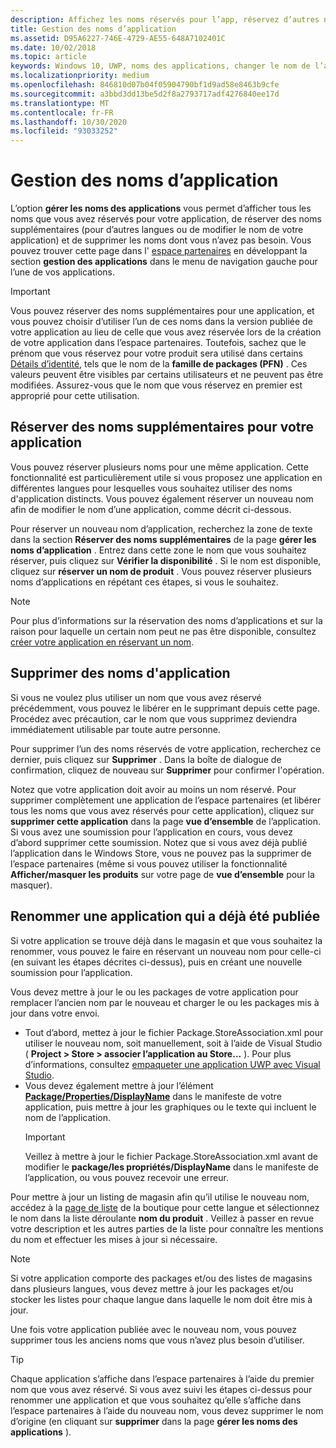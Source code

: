 ```yaml
---
description: Affichez les noms réservés pour l’app, réservez d’autres noms (pour d’autres langues ou pour changer le nom de l’app) et supprimez les noms réservés inutiles.
title: Gestion des noms d’application
ms.assetid: D95A6227-746E-4729-AE55-648A7102401C
ms.date: 10/02/2018
ms.topic: article
keywords: Windows 10, UWP, noms des applications, changer le nom de l’application, mettre à jour le nom de l’application, nom du jeu, nom du produit
ms.localizationpriority: medium
ms.openlocfilehash: 846810d07b04f05904790bf1d9ad58e8463b9cfe
ms.sourcegitcommit: a3bbd3dd13be5d2f8a2793717adf4276840ee17d
ms.translationtype: MT
ms.contentlocale: fr-FR
ms.lasthandoff: 10/30/2020
ms.locfileid: "93033252"
---
```

# <a name="manage-app-names"></a>Gestion des noms d’application

L’option **gérer les noms des applications** vous permet d’afficher tous les noms que vous avez réservés pour votre application, de réserver des noms supplémentaires (pour d’autres langues ou de modifier le nom de votre application) et de supprimer les noms dont vous n’avez pas besoin. Vous pouvez trouver cette page dans l' [espace partenaires](https://partner.microsoft.com/dashboard) en développant la section **gestion des applications** dans le menu de navigation gauche pour l’une de vos applications.

> [!IMPORTANT]
> Vous pouvez réserver des noms supplémentaires pour une application, et vous pouvez choisir d’utiliser l’un de ces noms dans la version publiée de votre application au lieu de celle que vous avez réservée lors de la création de votre application dans l’espace partenaires. Toutefois, sachez que le prénom que vous réservez pour votre produit sera utilisé dans certains [Détails d’identité](view-app-identity-details.md), tels que le nom de la **famille de packages (PFN)** . Ces valeurs peuvent être visibles par certains utilisateurs et ne peuvent pas être modifiées. Assurez-vous que le nom que vous réservez en premier est approprié pour cette utilisation.


## <a name="reserve-additional-names-for-your-app"></a>Réserver des noms supplémentaires pour votre application

Vous pouvez réserver plusieurs noms pour une même application. Cette fonctionnalité est particulièrement utile si vous proposez une application en différentes langues pour lesquelles vous souhaitez utiliser des noms d'application distincts. Vous pouvez également réserver un nouveau nom afin de modifier le nom d’une application, comme décrit ci-dessous.

Pour réserver un nouveau nom d’application, recherchez la zone de texte dans la section **Réserver des noms supplémentaires** de la page **gérer les noms d’application** . Entrez dans cette zone le nom que vous souhaitez réserver, puis cliquez sur **Vérifier la disponibilité** . Si le nom est disponible, cliquez sur **réserver un nom de produit** . Vous pouvez réserver plusieurs noms d’applications en répétant ces étapes, si vous le souhaitez.

> [!NOTE]
> Pour plus d’informations sur la réservation des noms d’applications et sur la raison pour laquelle un certain nom peut ne pas être disponible, consultez [créer votre application en réservant un nom](create-your-app-by-reserving-a-name.md).


## <a name="delete-app-names"></a>Supprimer des noms d'application

Si vous ne voulez plus utiliser un nom que vous avez réservé précédemment, vous pouvez le libérer en le supprimant depuis cette page. Procédez avec précaution, car le nom que vous supprimez deviendra immédiatement utilisable par toute autre personne.

Pour supprimer l’un des noms réservés de votre application, recherchez ce dernier, puis cliquez sur **Supprimer** . Dans la boîte de dialogue de confirmation, cliquez de nouveau sur **Supprimer** pour confirmer l'opération.

Notez que votre application doit avoir au moins un nom réservé. Pour supprimer complètement une application de l’espace partenaires (et libérer tous les noms que vous avez réservés pour cette application), cliquez sur **supprimer cette application** dans la page **vue d’ensemble** de l’application. Si vous avez une soumission pour l’application en cours, vous devez d’abord supprimer cette soumission. Notez que si vous avez déjà publié l’application dans le Windows Store, vous ne pouvez pas la supprimer de l’espace partenaires (même si vous pouvez utiliser la fonctionnalité **Afficher/masquer les produits** sur votre page de **vue d’ensemble** pour la masquer). 


## <a name="rename-an-app-that-has-already-been-published"></a>Renommer une application qui a déjà été publiée

Si votre application se trouve déjà dans le magasin et que vous souhaitez la renommer, vous pouvez le faire en réservant un nouveau nom pour celle-ci (en suivant les étapes décrites ci-dessus), puis en créant une nouvelle soumission pour l’application. 

Vous devez mettre à jour le ou les packages de votre application pour remplacer l’ancien nom par le nouveau et charger le ou les packages mis à jour dans votre envoi.
- Tout d’abord, mettez à jour le fichier Package.StoreAssociation.xml pour utiliser le nouveau nom, soit manuellement, soit à l’aide de Visual Studio ( **Project > Store > associer l’application au Store...** ). Pour plus d’informations, consultez [empaqueter une application UWP avec Visual Studio](/windows/msix/package/packaging-uwp-apps).
- Vous devez également mettre à jour l’élément [**Package/Properties/DisplayName**](/uwp/schemas/appxpackage/uapmanifestschema/element-displayname) dans le manifeste de votre application, puis mettre à jour les graphiques ou le texte qui incluent le nom de l’application. 
  > [!IMPORTANT]
  > Veillez à mettre à jour le fichier Package.StoreAssociation.xml avant de modifier le **package/les propriétés/DisplayName** dans le manifeste de l’application, ou vous pouvez recevoir une erreur.

Pour mettre à jour un listing de magasin afin qu’il utilise le nouveau nom, accédez à la [page de liste](create-app-store-listings.md) de la boutique pour cette langue et sélectionnez le nom dans la liste déroulante **nom du produit** . Veillez à passer en revue votre description et les autres parties de la liste pour connaître les mentions du nom et effectuer les mises à jour si nécessaire.

> [!NOTE]
> Si votre application comporte des packages et/ou des listes de magasins dans plusieurs langues, vous devez mettre à jour les packages et/ou stocker les listes pour chaque langue dans laquelle le nom doit être mis à jour.

Une fois votre application publiée avec le nouveau nom, vous pouvez supprimer tous les anciens noms que vous n’avez plus besoin d’utiliser.

> [!TIP]
> Chaque application s’affiche dans l’espace partenaires à l’aide du premier nom que vous avez réservé. Si vous avez suivi les étapes ci-dessus pour renommer une application et que vous souhaitez qu’elle s’affiche dans l’espace partenaires à l’aide du nouveau nom, vous devez supprimer le nom d’origine (en cliquant sur **supprimer** dans la page **gérer les noms des applications** ). 

 

 
